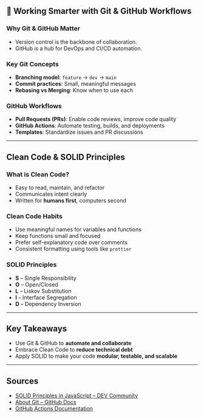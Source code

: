 ## 🔧 Working Smarter with Git & GitHub Workflows

### Why Git & GitHub Matter

- Version control is the backbone of collaboration.
- GitHub is a hub for DevOps and CI/CD automation.

### Key Git Concepts

- **Branching model**: `feature` → `dev` → `main`
- **Commit practices**: Small, meaningful messages
- **Rebasing vs Merging**: Know when to use each

### GitHub Workflows

- **Pull Requests (PRs)**: Enable code reviews, improve code quality
- **GitHub Actions**: Automate testing, builds, and deployments
- **Templates**: Standardize issues and PR discussions

---

## Clean Code & SOLID Principles

### What is Clean Code?

- Easy to read, maintain, and refactor
- Communicates intent clearly
- Written for **humans first**, computers second

### Clean Code Habits

- Use meaningful names for variables and functions
- Keep functions small and focused
- Prefer self-explanatory code over comments
- Consistent formatting using tools like `prettier`

### SOLID Principles

- **S** – Single Responsibility
- **O** – Open/Closed
- **L** – Liskov Substitution
- **I** – Interface Segregation
- **D** – Dependency Inversion

---

## Key Takeaways

- Use Git & GitHub to **automate and collaborate**
- Embrace Clean Code to **reduce technical debt**
- Apply SOLID to make your code **modular, testable, and scalable**

---

## Sources

- [SOLID Principles in JavaScript – DEV Community](https://dev.to/carlosazaustre/solid-principles-in-javascript-123c)
- [About Git – GitHub Docs](https://docs.github.com/en/get-started/using-git/about-git)
- [GitHub Actions Documentation](https://docs.github.com/en/actions)
